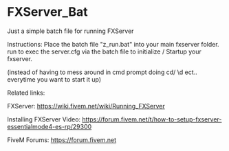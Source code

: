 # FXServer_Bat
Just a simple batch file for running FXServer

Instructions:
Place the batch file "z_run.bat" into your main fxserver folder.
run to exec the server.cfg via the batch file to initialize / Startup your fxserver.

(instead of having to mess around in cmd prompt doing cd/ \d ect.. everytime you want to start it up)


Related links:

FXServer:
https://wiki.fivem.net/wiki/Running_FXServer


Installing FXServer Video:
https://forum.fivem.net/t/how-to-setup-fxserver-essentialmode4-es-rp/29300


FiveM Forums:
https://forum.fivem.net
